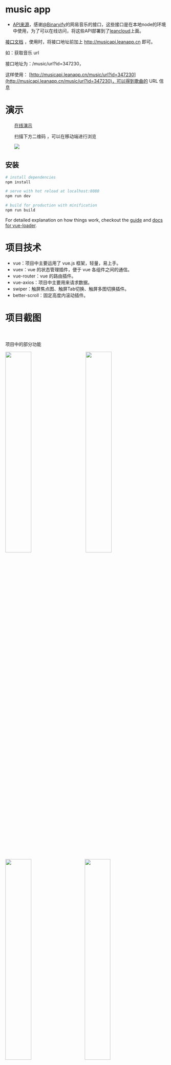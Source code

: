 # music app

* [API来源](https://github.com/Binaryify/NeteaseCloudMusicApi)，感谢[@Binaryify](https://github.com/Binaryify)的网易音乐的接口，这些接口是在本地node的环境中使用，为了可以在线访问，将这些API部署到了[leancloud](https://leancloud.cn/products/)上面。

[接口文档](https://binaryify.github.io/NeteaseCloudMusicApi/#/?id=%e8%8e%b7%e5%8f%96%e9%9f%b3%e4%b9%90-url)
，使用时，将接口地址前加上 http://musicapi.leanapp.cn 即可。

如：获取音乐 url

接口地址为：/music/url?id=347230，

这样使用： [http://musicapi.leanapp.cn/music/url?id=347230](http://musicapi.leanapp.cn/music/url?id=347230)，可以得到歌曲的 URL 信息

# 演示
　　[在线演示](http://yangrenmu.github.io/music/#/recommends)

　　扫描下方二维码 ，可以在移动端进行浏览
<div align="left">
　　<img src="http://upload-images.jianshu.io/upload_images/4928722-9f21b31389eea606.png?imageMogr2/auto-orient/strip%7CimageView2/2/w/1240"/>
</div>


## 安装

``` bash
# install dependencies
npm install

# serve with hot reload at localhost:8080
npm run dev

# build for production with minification
npm run build

```

For detailed explanation on how things work, checkout the [guide](http://vuejs-templates.github.io/webpack/) and [docs for vue-loader](http://vuejs.github.io/vue-loader).

# 项目技术
 * vue：项目中主要运用了 vue.js 框架，轻量，易上手。
 * vuex：vue 的状态管理插件，便于 vue 各组件之间的通信。
 * vue-router：vue 的路由插件。
 * vue-axios：项目中主要用来请求数据。
 * swiper：触屏焦点图、触屏Tab切换、触屏多图切换插件。
 * better-scroll：固定高度内滚动插件。

# 项目截图
　　<p>项目中的部分功能</p>
<div>
<img width="40%" src="http://upload-images.jianshu.io/upload_images/4928722-6d389941ebee70e6.png?imageMogr2/auto-orient/strip%7CimageView2/2/w/1240"/> 　　　
<img width="40%" src="http://upload-images.jianshu.io/upload_images/4928722-f6d63f394112596c.png?imageMogr2/auto-orient/strip%7CimageView2/2/w/1240"/>
</div>
<br>
<div>
<img width="40%" src="http://upload-images.jianshu.io/upload_images/4928722-e05f250cf4bce6a0.png?imageMogr2/auto-orient/strip%7CimageView2/2/w/1240"/>　　　
<img width="40%" src="http://upload-images.jianshu.io/upload_images/4928722-a30cb8f31007b7ce.png?imageMogr2/auto-orient/strip%7CimageView2/2/w/1240"/>
</div>
